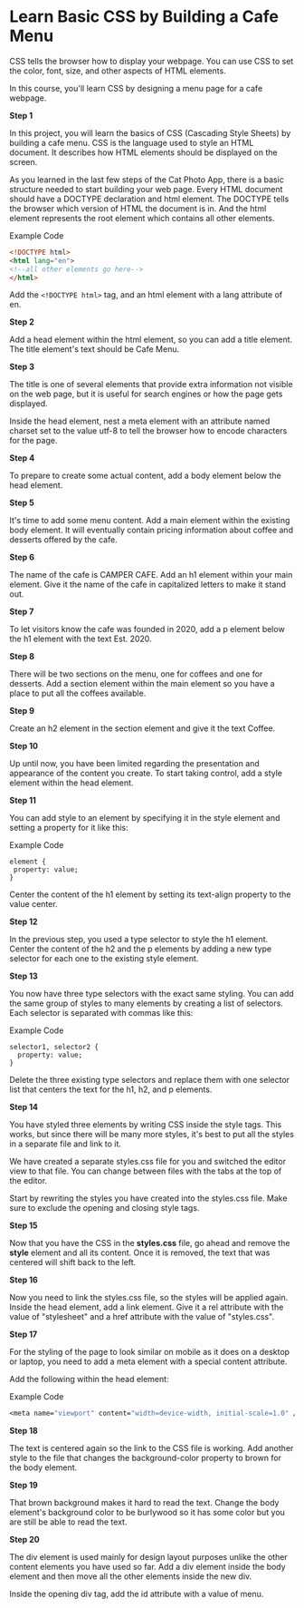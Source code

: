 # Learn Basic CSS by Building a Cafe Menu

CSS tells the browser how to display your webpage. You can use CSS to set the color, font, size, and other aspects of HTML elements.

In this course, you'll learn CSS by designing a menu page for a cafe webpage.

**Step 1**

In this project, you will learn the basics of CSS (Cascading Style Sheets) by building a cafe menu. CSS is the language used to style an HTML document. It describes how HTML elements should be displayed on the screen.

As you learned in the last few steps of the Cat Photo App, there is a basic structure needed to start building your web page. Every HTML document should have a DOCTYPE declaration and html element. The DOCTYPE tells the browser which version of HTML the document is in. And the html element represents the root element which contains all other elements.

Example Code

```html
<!DOCTYPE html>
<html lang="en">
<!--all other elements go here-->
</html>
```

Add the `<!DOCTYPE html>` tag, and an html element with a lang attribute of en.

**Step 2**

Add a head element within the html element, so you can add a title element. The title element's text should be Cafe Menu.

**Step 3**

The title is one of several elements that provide extra information not visible on the web page, but it is useful for search engines or how the page gets displayed.

Inside the head element, nest a meta element with an attribute named charset set to the value utf-8 to tell the browser how to encode characters for the page.

**Step 4**

To prepare to create some actual content, add a body element below the head element.

**Step 5**

It's time to add some menu content. Add a main element within the existing body element. It will eventually contain pricing information about coffee and desserts offered by the cafe.

**Step 6**

The name of the cafe is CAMPER CAFE. Add an h1 element within your main element. Give it the name of the cafe in capitalized letters to make it stand out.

**Step 7**

To let visitors know the cafe was founded in 2020, add a p element below the h1 element with the text Est. 2020.

**Step 8**

There will be two sections on the menu, one for coffees and one for desserts. Add a section element within the main element so you have a place to put all the coffees available.

**Step 9**

Create an h2 element in the section element and give it the text Coffee.

**Step 10**

Up until now, you have been limited regarding the presentation and appearance of the content you create. To start taking control, add a style element within the head element.

**Step 11**

You can add style to an element by specifying it in the style element and setting a property for it like this:

Example Code

```element
element {
 property: value;
}
```

Center the content of the h1 element by setting its text-align property to the value center.

**Step 12**

In the previous step, you used a type selector to style the h1 element. Center the content of the h2 and the p elements by adding a new type selector for each one to the existing style element.

**Step 13**

You now have three type selectors with the exact same styling. You can add the same group of styles to many elements by creating a list of selectors. Each selector is separated with commas like this:

Example Code

```selector
selector1, selector2 {
  property: value;
}
```

Delete the three existing type selectors and replace them with one selector list that centers the text for the h1, h2, and p elements.

**Step 14**

You have styled three elements by writing CSS inside the style tags. This works, but since there will be many more styles, it's best to put all the styles in a separate file and link to it.

We have created a separate styles.css file for you and switched the editor view to that file. You can change between files with the tabs at the top of the editor.

Start by rewriting the styles you have created into the styles.css file. Make sure to exclude the opening and closing style tags.

**Step 15**

Now that you have the CSS in the **styles.css** file, go ahead and remove the **style** element and all its content. Once it is removed, the text that was centered will shift back to the left.

**Step 16**

Now you need to link the styles.css file, so the styles will be applied again. Inside the head element, add a link element. Give it a rel attribute with the value of "stylesheet" and a href attribute with the value of "styles.css".

**Step 17**

For the styling of the page to look similar on mobile as it does on a desktop or laptop, you need to add a meta element with a special content attribute.

Add the following within the head element:

Example Code

```meta
<meta name="viewport" content="width=device-width, initial-scale=1.0" />
```

**Step 18**

The text is centered again so the link to the CSS file is working. Add another style to the file that changes the background-color property to brown for the body element.


**Step 19**

That brown background makes it hard to read the text. Change the body element's background color to be burlywood so it has some color but you are still be able to read the text.

**Step 20**

The div element is used mainly for design layout purposes unlike the other content elements you have used so far. Add a div element inside the body element and then move all the other elements inside the new div.

Inside the opening div tag, add the id attribute with a value of menu.